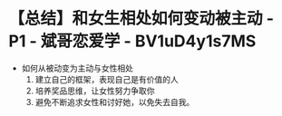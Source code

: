# 【总结】和女生相处如何变动被主动 - P1 - 斌哥恋爱学 - BV1uD4y1s7MS

-   如何从被动变为主动与女性相处
    1.  建立自己的框架，表现自己是有价值的人
    2.  培养奖品思维，让女性努力争取你
    3.  避免不断追求女性和讨好她，以免失去自我。